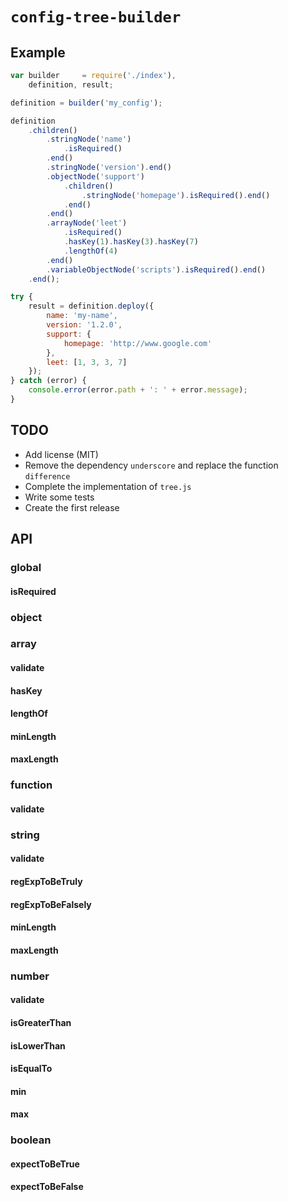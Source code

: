 # `config-tree-builder`

## Example
```javascript
var builder     = require('./index'),
    definition, result;

definition = builder('my_config');

definition
    .children()
        .stringNode('name')
            .isRequired()
        .end()
        .stringNode('version').end()
        .objectNode('support')
            .children()
                .stringNode('homepage').isRequired().end()
            .end()
        .end()
        .arrayNode('leet')
            .isRequired()
            .hasKey(1).hasKey(3).hasKey(7)
            .lengthOf(4)
        .end()
        .variableObjectNode('scripts').isRequired().end()
    .end();

try {
    result = definition.deploy({
        name: 'my-name',
        version: '1.2.0',
        support: {
            homepage: 'http://www.google.com'
        },
        leet: [1, 3, 3, 7]
    });
} catch (error) {
    console.error(error.path + ': ' + error.message);
}
```

## TODO
- Add license (MIT)
- Remove the dependency `underscore` and replace the function `difference`
- Complete the implementation of `tree.js`
- Write some tests
- Create the first release


## API
### global
#### isRequired

### object

### array
#### validate
#### hasKey
#### lengthOf
#### minLength
#### maxLength

### function
#### validate

### string
#### validate
#### regExpToBeTruly
#### regExpToBeFalsely
#### minLength
#### maxLength

### number
#### validate
#### isGreaterThan
#### isLowerThan
#### isEqualTo
#### min
#### max

### boolean
#### expectToBeTrue
#### expectToBeFalse
